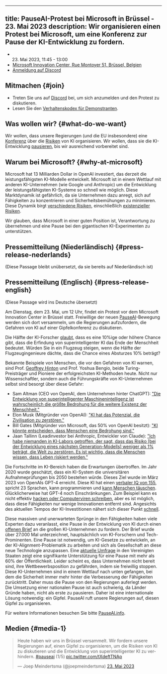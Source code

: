 

---
title: PauseAI-Protest bei Microsoft in Brüssel - 23. Mai 2023
description: Wir organisieren einen Protest bei Microsoft, um eine Konferenz zur Pause der KI-Entwicklung zu fordern.
---

<script>
    import WidgetConsent from '$lib/components/widget-consent/WidgetConsent.svelte'
</script>

- 23. Mai 2023, 11:45 - 13:00
- [Microsoft Innovation Center, Rue Montoyer 51, Brüssel, Belgien](https://goo.gl/maps/bvLbHDt61eSfpZV28?coh=178571&entry=tt)
- [Anmeldung auf Discord](https://discord.gg/2XXWXvErfA?event=1105793166927470592)

## Mitmachen {#join}

- Treten Sie uns auf [Discord](https://discord.gg/2XXWXvErfA?event=1105793166927470592) bei, um sich anzumelden und den Protest zu diskutieren.
- Lesen Sie den [Verhaltenskodex für Demonstranten](/protesters-code-of-conduct).

## Was wollen wir? {#what-do-we-want}

Wir wollen, dass unsere Regierungen (und die EU insbesondere) eine [Konferenz](/summit) über die [Risiken](/risks) von KI organisieren.
Wir wollen, dass sie die KI-Entwicklung [pausieren](/proposal), bis wir ausreichend vorbereitet sind.

## Warum bei Microsoft? {#why-at-microsoft}

Microsoft hat 13 Milliarden Dollar in OpenAI investiert, das derzeit die leistungsfähigsten KI-Modelle entwickelt.
Microsoft ist in einem Wettlauf mit anderen KI-Unternehmen (wie Google und Anthropic) um die Entwicklung der leistungsfähigsten KI-Systeme so schnell wie möglich.
Diese Marktdynamik ist gefährlich, da sie Unternehmen dazu anregt, sich auf Fähigkeiten zu konzentrieren und Sicherheitsbemühungen zu minimieren.
Diese Dynamik birgt [verschiedene Risiken](/risks), einschließlich [existenzieller Risiken](/xrisk).

Wir glauben, dass Microsoft in einer guten Position ist, Verantwortung zu übernehmen und eine Pause bei den gigantischen KI-Experimenten zu unterstützen.

## Pressemitteilung (Niederländisch) {#press-release-nederlands}

(Diese Passage bleibt unübersetzt, da sie bereits auf Niederländisch ist)

## Pressemitteilung (Englisch) {#press-release-english}

(Diese Passage wird ins Deutsche übersetzt)

Am Dienstag, dem 23. Mai, um 12 Uhr, findet ein Protest vor dem Microsoft Innovation Center in Brüssel statt. Freiwillige der neuen [PauseAI](http://pauseai.info)-Bewegung werden sich dort versammeln, um die Regierungen aufzufordern, die Gefahren von KI auf einer Gipfelkonferenz zu diskutieren.

Die Hälfte der KI-Forscher [glaubt](https://aiimpacts.org/2022-expert-survey-on-progress-in-ai/), dass es eine 10%ige oder höhere Chance gibt, dass die Erfindung von superintelligenter KI das Ende der Menschheit bedeutet. Würden Sie in ein Flugzeug steigen, wenn die Hälfte der Flugzeugingenieure dächte, dass die Chance eines Absturzes 10% beträgt?

Bekannte Beispiele von Menschen, die vor den Gefahren von KI warnen, sind Prof. [Geoffrey Hinton](https://www.reuters.com/technology/ai-pioneer-says-its-threat-world-may-be-more-urgent-than-climate-change-2023-05-05/) und Prof. Yoshua Bengio, beide Turing-Preisträger und Pioniere der erfolgreichsten KI-Methoden heute. Nicht nur Wissenschaftler, sondern auch die Führungskräfte von KI-Unternehmen selbst sind besorgt über diese Gefahr:

- Sam Altman (CEO von OpenAI, dem Unternehmen hinter ChatGPT): ["Die Entwicklung von superintelligenter Maschinenintelligenz ist wahrscheinlich die größte Bedrohung für die weitere Existenz der Menschheit."](https://blog.samaltman.com/machine-intelligence-part-1)
- Elon Musk (Mitgründer von OpenAI): ["KI hat das Potenzial, die Zivilisation zu zerstören."](https://www.inc.com/ben-sherry/elon-musk-ai-has-the-potential-of-civilizational-destruction.html)
- Bill Gates (Mitgründer von Microsoft, das 50% von OpenAI besitzt): ["KI könnte entscheiden, dass Menschen eine Bedrohung sind."](https://www.denisonforum.org/daily-article/bill-gates-ai-humans-threat/)
- Jaan Tallinn (Leadinvestor bei Anthropic, Entwickler von Claude): ["Ich habe niemanden in KI-Labors getroffen, der sagt, dass das Risiko [bei der Entwicklung eines nächsten Generation-Modells] weniger als 1% beträgt, die Welt zu zerstören. Es ist wichtig, dass die Menschen wissen, dass Leben riskiert werden."](https://twitter.com/liron/status/1656929936639430657)

Die Fortschritte im KI-Bereich haben die Erwartungen übertroffen. Im Jahr 2020 wurde geschätzt, dass ein KI-System die universitären Aufnahmeprüfungen bis 2050 bestehen würde. Dieses Ziel wurde im März 2023 von OpenAIs GPT-4 erreicht. Diese KI hat einen [verbaler IQ von 155](https://bgr.com/tech/chatgpt-took-an-iq-test-and-its-score-was-sky-high/), spricht 23 Sprachen, kann programmieren und [kann Menschen täuschen](https://www.theinsaneapp.com/2023/03/gpt4-passed-captcha-test.html). Glücklicherweise hat GPT-4 noch Einschränkungen. Zum Beispiel kann es nicht effektiv [hacken oder Computerviren schreiben](https://pauseai.info/cybersecurity-risks), aber es ist möglich, dass diese Fähigkeiten nur wenige Innovationen entfernt sind. Angesichts des aktuellen Tempos der KI-Investitionen nähert sich dieser Punkt [schnell](https://pauseai.info/urgency).

Diese massiven und unerwarteten Sprünge in den Fähigkeiten haben viele Experten dazu veranlasst, eine Pause in der Entwicklung von KI durch einen [offenen Brief](https://futureoflife.org/open-letter/pause-giant-ai-experiments/) an die großen KI-Unternehmen zu fordern. Der Brief wurde über 27.000 Mal unterzeichnet, hauptsächlich von KI-Forschern und Tech-Prominenten. Eine Pause ist notwendig, um KI-Gesetze zu entwickeln, an der KI-Alignment-Problematik zu arbeiten und sich als Gesellschaft an diese neue Technologie anzupassen. Eine [aktuelle Umfrage](https://forum.effectivealtruism.org/posts/EoqeJCBiuJbMTKfPZ/unveiling-the-american-public-opinion-on-ai-moratorium-and) in den Vereinigten Staaten zeigt eine signifikante Unterstützung für eine Pause mit mehr als 60% der Öffentlichkeit. Leider scheint es, dass Unternehmen nicht bereit sind, ihre Wettbewerbsposition zu gefährden, indem sie freiwillig stoppen. Diese KI-Unternehmen sind in einem Wettlauf nach unten gefangen, bei dem die Sicherheit immer mehr hinter die Verbesserung der Fähigkeiten zurücktritt. Daher muss die Pause von den Regierungen auferlegt werden. Die Umsetzung einer nationalen Pause ist auch schwierig, da Länder Gründe haben, nicht als erste zu pausieren. Daher ist eine internationale Lösung notwendig: ein Gipfel. PauseAI ruft unsere Regierungen auf, diesen Gipfel zu organisieren.

Für weitere Informationen besuchen Sie bitte [PauseAI.info](http://pauseai.info).

## Medien {#media-1}

<WidgetConsent>
<div>
<blockquote class="twitter-tweet"><p lang="en" dir="ltr">Heute haben wir uns in Brüssel versammelt. Wir fordern unsere Regierungen auf, einen Gipfel zu organisieren, um die Risiken von KI zu diskutieren und die Entwicklung von superintelligenter KI zu verhindern. <a href="https://twitter.com/hashtag/pauseai?src=hash&amp;ref_src=twsrc%5Etfw">#pauseai</a> (1/5) <a href="https://t.co/tXdeftTNAp">pic.twitter.com/tXdeftTNAp</a></p>&mdash; Joep Meindertsma (@joepmeindertsma) <a href="https://twitter.com/joepmeindertsma/status/1661047436905725953?ref_src=twsrc%5Etfw">23. Mai 2023</a></blockquote> <script async src="https://platform.twitter.com/widgets.js" charset="utf-8"></script>
</div>
</WidgetConsent>
